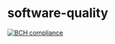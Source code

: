 # software-quality

[![BCH compliance](https://bettercodehub.com/edge/badge/gijsentius/software-quality?branch=master)](https://bettercodehub.com/)
